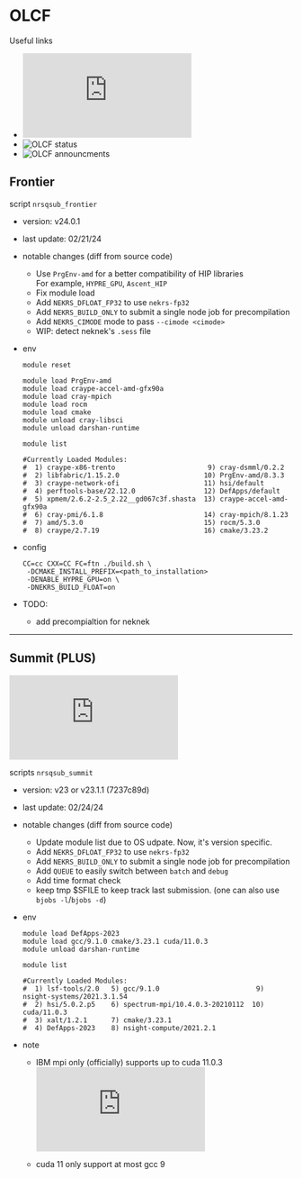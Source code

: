 # OLCF

Useful links      
- ![OLCF doc](https://docs.olcf.ornl.gov/systems/frontier_user_guide.html)      
- ![OLCF status](https://www.olcf.ornl.gov/for-users/center-status/)         
- ![OLCF announcments](https://www.olcf.ornl.gov/center-announcement/)    

## Frontier

script `nrsqsub_frontier`

- version: v24.0.1
- last update: 02/21/24
- notable changes (diff from source code)
  - Use `PrgEnv-amd` for a better compatibility of HIP libraries        
    For example, `HYPRE_GPU`, `Ascent_HIP`
  - Fix module load
  - Add `NEKRS_DFLOAT_FP32` to use `nekrs-fp32`
  - Add `NEKRS_BUILD_ONLY` to submit a single node job for precompilation
  - Add `NEKRS_CIMODE` mode to pass `--cimode <cimode>`
  - WIP: detect neknek's `.sess` file     

- env
  ```
  module reset

  module load PrgEnv-amd
  module load craype-accel-amd-gfx90a
  module load cray-mpich
  module load rocm
  module load cmake
  module unload cray-libsci
  module unload darshan-runtime
  
  module list

  #Currently Loaded Modules:
  #  1) craype-x86-trento                       9) cray-dsmml/0.2.2
  #  2) libfabric/1.15.2.0                     10) PrgEnv-amd/8.3.3
  #  3) craype-network-ofi                     11) hsi/default
  #  4) perftools-base/22.12.0                 12) DefApps/default
  #  5) xpmem/2.6.2-2.5_2.22__gd067c3f.shasta  13) craype-accel-amd-gfx90a
  #  6) cray-pmi/6.1.8                         14) cray-mpich/8.1.23
  #  7) amd/5.3.0                              15) rocm/5.3.0
  #  8) craype/2.7.19                          16) cmake/3.23.2
  ```

- config
  ```
  CC=cc CXX=CC FC=ftn ./build.sh \
   -DCMAKE_INSTALL_PREFIX=<path_to_installation>
   -DENABLE_HYPRE_GPU=on \
   -DNEKRS_BUILD_FLOAT=on
  ```

- TODO: 
  - add precompialtion for neknek

---

## Summit (PLUS)

![OS update](https://docs.olcf.ornl.gov/software/software-news.html)

scripts `nrsqsub_summit`

- version: v23 or v23.1.1 (7237c89d)
- last update: 02/24/24
- notable changes (diff from source code)
  - Update module list due to OS udpate. Now, it's version specific.
  - Add `NEKRS_DFLOAT_FP32` to use `nekrs-fp32`
  - Add `NEKRS_BUILD_ONLY` to submit a single node job for precompilation
  - Add `QUEUE` to easily switch between `batch` and `debug`
  - Add time format check
  - keep tmp $SFILE to keep track last submission. (one can also use `bjobs -l`/`bjobs -d`)

- env
  ```
  module load DefApps-2023
  module load gcc/9.1.0 cmake/3.23.1 cuda/11.0.3
  module unload darshan-runtime

  module list

  #Currently Loaded Modules:
  #  1) lsf-tools/2.0   5) gcc/9.1.0                        9) nsight-systems/2021.3.1.54
  #  2) hsi/5.0.2.p5    6) spectrum-mpi/10.4.0.3-20210112  10) cuda/11.0.3
  #  3) xalt/1.2.1      7) cmake/3.23.1
  #  4) DefApps-2023    8) nsight-compute/2021.2.1
  ```

- note
  - IBM mpi only (officially) supports up to cuda 11.0.3 
    ![MPI Aware CUDA](https://docs.olcf.ornl.gov/systems/summit_user_guide.html#unsupported-cuda-versions-do-not-work-with-gpu-aware-mpi)

  - cuda 11 only support at most gcc 9

